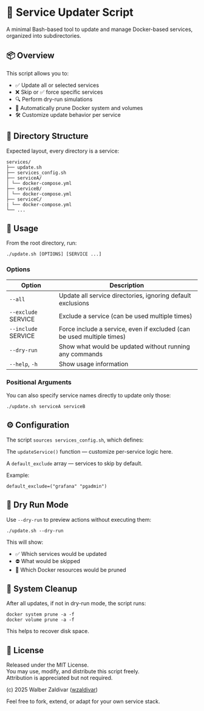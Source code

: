 # 🔄 Service Updater Script

A minimal Bash-based tool to update and manage Docker-based services, organized into subdirectories.

## 📦 Overview

This script allows you to:

- ✅ Update all or selected services
- ❌ Skip or ✅ force specific services
- 🔍 Perform dry-run simulations
- 🧼 Automatically prune Docker system and volumes
- 🛠️ Customize update behavior per service

## 📁 Directory Structure

Expected layout, every directory is a service:

```
services/
├── update.sh
├── services_config.sh
├── serviceA/
│ └── docker-compose.yml
├── serviceB/
│ └── docker-compose.yml
├── serviceC/
| └── docker-compose.yml
└── ...
```


## 🚀 Usage

From the root directory, run:

```
./update.sh [OPTIONS] [SERVICE ...]
```
### Options

| Option | Description |
| --- | --- |
| ```--all``` | Update all service directories, ignoring default exclusions |
| ```--exclude``` SERVICE | Exclude a service (can be used multiple times) |
| ```--include``` SERVICE | Force include a service, even if excluded (can be used multiple times) |
| ```--dry-run``` | Show what would be updated without running any commands |
| ```--help```, ```-h``` | Show usage information |


### Positional Arguments
You can also specify service names directly to update only those:

```
./update.sh serviceA serviceB
```

## ⚙️ Configuration
The script ```sources services_config.sh```, which defines:

The ```updateService()``` function — customize per-service logic here.

A ```default_exclude``` array — services to skip by default.

Example:

```
default_exclude=("grafana" "pgadmin")
```

## 🧪 Dry Run Mode
Use ```--dry-run``` to preview actions without executing them:

```
./update.sh --dry-run
```
This will show:

- ✅ Which services would be updated
- ⛔ What would be skipped
- 🧼 Which Docker resources would be pruned

## 🧼 System Cleanup
After all updates, if not in dry-run mode, the script runs:

```
docker system prune -a -f
docker volume prune -a -f
```
This helps to recover disk space.

## 🪪 License
Released under the MIT License.\
You may use, modify, and distribute this script freely.\
Attribution is appreciated but not required.

(c) 2025 Walber Zaldivar ([wzaldivar](https://github.com/wzaldivar))

Feel free to fork, extend, or adapt for your own service stack.
